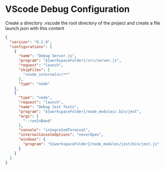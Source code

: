 # VScode Debug Configuration

Create a directory .vscode the root directory of the project and create a file launch.json with this content


```json
{
  "version": "0.2.0",
  "configurations": [
    {
      "name": "Debug Server.js",
      "program": "${workspaceFolder}/src/server.js",
      "request": "launch",
      "skipFiles": [
        "<node_internals>/**"
      ],
      "type": "node"
    },
    {
      "type": "node",
      "request": "launch",
      "name": "Debug Jest Tests",
      "program": "${workspaceFolder}/node_modules/.bin/jest",
      "args": [
        "--runInBand"
      ],
      "console": "integratedTerminal",
      "internalConsoleOptions": "neverOpen",
      "windows": {
        "program": "${workspaceFolder}/node_modules/jest/bin/jest.js"
      }
    }
  ]
}
```

